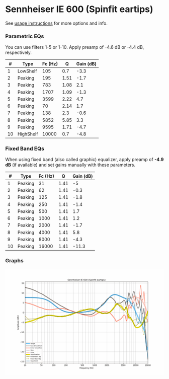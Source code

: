 # Sennheiser IE 600 (Spinfit eartips)
See [usage instructions](https://github.com/jaakkopasanen/AutoEq#usage) for more options and info.

### Parametric EQs
You can use filters 1-5 or 1-10. Apply preamp of -4.6 dB or -4.4 dB, respectively.

|   # | Type      |   Fc (Hz) |    Q |   Gain (dB) |
|-----|-----------|-----------|------|-------------|
|   1 | LowShelf  |       105 | 0.7  |        -3.3 |
|   2 | Peaking   |       195 | 1.51 |        -1.7 |
|   3 | Peaking   |       783 | 1.08 |         2.1 |
|   4 | Peaking   |      1707 | 1.09 |        -1.3 |
|   5 | Peaking   |      3599 | 2.22 |         4.7 |
|   6 | Peaking   |        70 | 2.14 |         1.7 |
|   7 | Peaking   |       138 | 2.3  |        -0.6 |
|   8 | Peaking   |      5852 | 5.85 |         3.3 |
|   9 | Peaking   |      9595 | 1.71 |        -4.7 |
|  10 | HighShelf |     10000 | 0.7  |        -4.8 |

### Fixed Band EQs
When using fixed band (also called graphic) equalizer, apply preamp of **-4.9 dB** (if available) and set gains manually with these parameters.

|   # | Type    |   Fc (Hz) |    Q |   Gain (dB) |
|-----|---------|-----------|------|-------------|
|   1 | Peaking |        31 | 1.41 |        -5   |
|   2 | Peaking |        62 | 1.41 |        -0.3 |
|   3 | Peaking |       125 | 1.41 |        -1.8 |
|   4 | Peaking |       250 | 1.41 |        -1.4 |
|   5 | Peaking |       500 | 1.41 |         1.7 |
|   6 | Peaking |      1000 | 1.41 |         1.2 |
|   7 | Peaking |      2000 | 1.41 |        -1.7 |
|   8 | Peaking |      4000 | 1.41 |         5.8 |
|   9 | Peaking |      8000 | 1.41 |        -4.3 |
|  10 | Peaking |     16000 | 1.41 |       -11.3 |

### Graphs
![](./Sennheiser%20IE%20600%20(Spinfit%20eartips).png)
